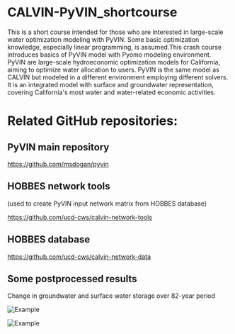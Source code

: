 # CALVIN-PyVIN_shortcourse
This is a short course intended for those who are interested in large-scale water optimization modeling with PyVIN. Some basic optimization knowledge, especially linear programming, is assumed.This crash course introduces basics of PyVIN model with Pyomo modeling environment. PyVIN are large-scale hydroeconomic optimization models for California, aiming to optimize water allocation to users. PyVIN is the same model as CALVIN but modeled in a different environment employing different solvers. It is an integrated model with surface and groundwater representation, covering California's most water and water-related economic activities.

# Related GitHub repositories:

## PyVIN main repository
https://github.com/msdogan/pyvin

## HOBBES network tools
(used to create PyVIN input network matrix from HOBBES database)

https://github.com/ucd-cws/calvin-network-tools

## HOBBES database
https://github.com/ucd-cws/calvin-network-data

## Some postprocessed results

Change in groundwater and surface water storage over 82-year period

![Example](https://github.com/msdogan/CALVIN-PyVIN_shortcourse/blob/master/Examples/full_size_model/sr.gif)

![Example](https://github.com/msdogan/CALVIN-PyVIN_shortcourse/blob/master/Examples/full_size_model/gw.gif)
